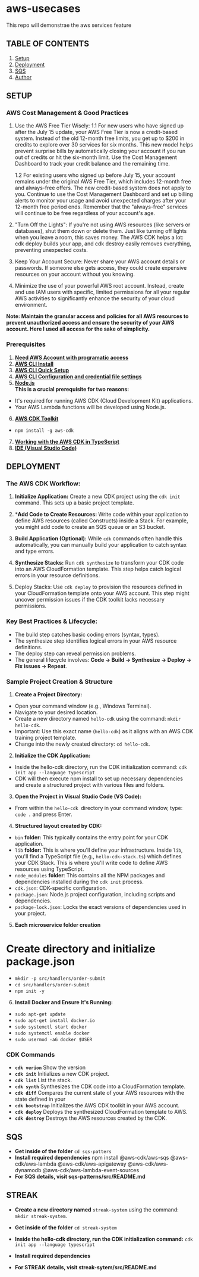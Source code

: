 # aws-usecases
This repo will demonstrae the aws services feature 

## TABLE OF CONTENTS
1. [Setup](#SETUP)
2. [Deployment](#DEPLOYMENT)
3. [SQS](#SQS)  
4. [Author](#AUTHOR)

## SETUP

### AWS Cost Management & Good Practices
1. Use the AWS Free Tier Wisely: 
   1.1 For new users who have signed up after the July 15 update, your AWS Free Tier is now a credit-based system. Instead of the old 12-month free limits, you get up to $200 in credits to explore over 30 services for six months. This new model helps prevent surprise bills by automatically closing your account if you run out of credits or hit the six-month limit. Use the Cost Management Dashboard to track your credit balance and the remaining time.

   1.2 For existing users who signed up before July 15, your account remains under the original AWS Free Tier, which includes 12-month free and always-free offers. The new credit-based system does not apply to you. Continue to use the Cost Management Dashboard and set up billing alerts to monitor your usage and avoid unexpected charges after your 12-month free period ends. Remember that the "always-free" services will continue to be free regardless of your account's age.

2. "Turn Off the Lights": If you're not using AWS resources (like servers or databases), shut them down or delete them. Just like turning off lights when you leave a room, this saves money. The AWS CDK helps a lot: cdk deploy builds your app, and cdk destroy easily removes everything, preventing unexpected costs.

3. Keep Your Account Secure: Never share your AWS account details or passwords. If someone else gets access, they could create expensive resources on your account without you knowing.

4. Minimize the use of your powerful AWS root account. Instead, create and use IAM users with specific, limited permissions for all your regular AWS activities to significantly enhance the security of your cloud environment.

**Note: Maintain the granular access and policies for all AWS resources to prevent unauthorized access and ensure the security of your AWS account. Here I used all access for the sake of simplicity.**

### Prerequisites 
1. **[Need AWS Account with programatic access](https://docs.aws.amazon.com/keyspaces/latest/devguide/access.credentials.IAM.html)** 
2. **[AWS CLI Install](https://docs.aws.amazon.com/cli/latest/userguide/getting-started-install.html)**
3. **[AWS CLI Quick Setup](https://docs.aws.amazon.com/cli/latest/userguide/getting-started-quickstart.html)**
4. **[AWS CLI Configuration and credential file settings](https://docs.aws.amazon.com/cli/latest/userguide/cli-configure-files.html)**
5. **[Node.js](https://nodejs.org/en/)**<br /> 
**This is a crucial prerequisite for two reasons:**
- It's required for running AWS CDK (Cloud Development Kit) applications.
- Your AWS Lambda functions will be developed using Node.js.
6. **[AWS CDK Toolkit](https://docs.aws.amazon.com/cdk/v2/guide/home.html)**
- ```npm install -g aws-cdk```
7. **[Working with the AWS CDK in TypeScript](https://docs.aws.amazon.com/cdk/v2/guide/work-with-cdk-typescript.html)**
8. **[IDE (Visual Studio Code)](https://code.visualstudio.com/)**

## DEPLOYMENT

### The AWS CDK Workflow:
1. **Initialize Application:** Create a new CDK project using the ```cdk init``` command. This sets up a basic project template.

2. ***Add Code to Create Resources:** Write code within your application to define AWS resources (called Constructs) inside a Stack. For example, you might add code to create an SQS queue or an S3 bucket.

3. **Build Application (Optional):** While ```cdk``` commands often handle this automatically, you can manually build your application to catch syntax and type errors.

4. **Synthesize Stacks:** Run ```cdk synthesize``` to transform your CDK code into an AWS CloudFormation template. This step helps catch logical errors in your resource definitions.

5. Deploy Stacks: Use ```cdk deploy``` to provision the resources defined in your CloudFormation template onto your AWS account. This step might uncover permission issues if the CDK toolkit lacks necessary permissions.

### Key Best Practices & Lifecycle:
- The build step catches basic coding errors (syntax, types).
- The synthesize step identifies logical errors in your AWS resource definitions.
- The deploy step can reveal permission problems.
- The general lifecycle involves: **Code → Build → Synthesize → Deploy → Fix issues → Repeat**.

### Sample Project Creation & Structure
1. **Create a Project Directory:**
- Open your command window (e.g., Windows Terminal).
- Navigate to your desired location.
- Create a new directory named ```hello-cdk``` using the command: ```mkdir hello-cdk```.
- Important: Use this exact name (```hello-cdk```) as it aligns with an AWS CDK training project template.
- Change into the newly created directory: ```cd hello-cdk```.
2. **Initialize the CDK Application:**
- Inside the hello-cdk directory, run the CDK initialization command: ```cdk init app --language typescript```
- CDK will then execute npm install to set up necessary dependencies and create a structured project with various files and folders. 
3. **Open the Project in Visual Studio Code (VS Code):**
- From within the ```hello-cdk ```directory in your command window, type: ```code .``` and press Enter.
4. **Structured layout created by CDK:**
- ```bin``` **folder:** This typically contains the entry point for your CDK application.
- ```lib``` **folder:** This is where you'll define your infrastructure. Inside ```lib```, you'll find a TypeScript file (e.g., ```hello-cdk-stack.ts```) which defines your CDK Stack. This is where you'll write code to define AWS resources using TypeScript.
- ```node_modules``` **folder**: This contains all the NPM packages and dependencies installed during the ```cdk init``` process.
- ```cdk.json```: CDK-specific configuration.
- ```package.json```: Node.js project configuration, including scripts and dependencies.
- ```package-lock.json```: Locks the exact versions of dependencies used in your project.

5. **Each microservice folder creation**
# Create directory and initialize package.json
- ```mkdir -p src/handlers/order-submit```
- ```cd src/handlers/order-submit```
- ```npm init -y```

6. **Install Docker and Ensure It's Running:**
- ```sudo apt-get update```
- ```sudo apt-get install docker.io```
- ```sudo systemctl start docker```
- ```sudo systemctl enable docker```
- ```sudo usermod -aG docker $USER```



### CDK Commands
- **```cdk verion```** Show the version
- **```cdk init```** Initializes a new CDK project.
- **```cdk list```** List the stack.
- **```cdk synth```** Synthesizes the CDK code into a CloudFormation template.
- **```cdk diff```** Compares the current state of your AWS resources with the state defined in your
- **```cdk bootstrap```** Initializes the AWS CDK toolkit in your AWS account.
- **```cdk deploy```** Deploys the synthesized CloudFormation template to AWS.
- **```cdk destroy```** Destroys the AWS resources created by the CDK.

## SQS
- **Get inside of the folder**  ```cd sqs-patters```
- **Install required dependencies**
npm install @aws-cdk/aws-sqs @aws-cdk/aws-lambda @aws-cdk/aws-apigateway @aws-cdk/aws-dynamodb @aws-cdk/aws-lambda-event-sources
- **For SQS details, visit sqs-patterns/src/README.md** 

## STREAK
- **Create a new directory named** ```streak-system``` using the command: ```mkdir streak-system```.
- **Get inside of the folder**  ```cd streak-system```
- **Inside the hello-cdk directory, run the CDK initialization command:** ```cdk init app --language typescript```
- **Install required dependencies**

- **For STREAK details, visit streak-sytem/src/README.md** 
